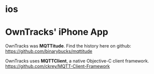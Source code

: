 ios
===

# OwnTracks' iPhone App


OwnTracks was __MQTTitude__. Find the history here on github: https://github.com/binarybucks/mqttitude

OwnTracks uses __MQTTClient__, a native Objective-C client framework. https://github.com/ckrey/MQTT-Client-Framework 
